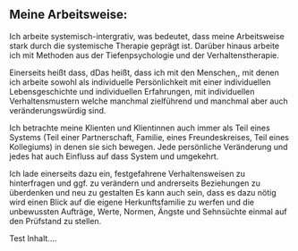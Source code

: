 ## Meine Arbeitsweise:

Ich arbeite systemisch-intergrativ, was bedeutet, dass meine Arbeitsweise stark durch die systemische Therapie geprägt ist. Darüber hinaus arbeite ich mit Methoden aus der Tiefenpsychologie und der Verhaltenstherapie.

Einerseits heißt dass, dDas heißt, dass ich mit den Menschen,, mit denen ich arbeite sowohl als individuelle Persönlichkeit mit einer individuellen Lebensgeschichte und individuellen Erfahrungen, mit individuellen Verhaltensmustern welche manchmal zielführend und manchmal aber auch veränderungswürdig sind.

Ich betrachte meine Klienten und Klientinnen  auch immer als Teil eines Systems (Teil einer Partnerschaft, Familie, eines Freundeskreises, Teil eines Kollegiums) in denen sie sich bewegen.  Jede persönliche Veränderung  und jedes hat auch  Einfluss auf dass System und umgekehrt.  

Ich lade einerseits dazu ein, festgefahrene Verhaltensweisen zu hinterfragen und ggf. zu verändern und  andrerseits Beziehungen zu überdenken und neu zu gestalten Es kann auch sein, dass es dazu nötig wird einen Blick  auf die eigene Herkunftsfamilie zu werfen und die unbewussten Aufträge, Werte, Normen, Ängste und Sehnsüchte einmal auf den Prüfstand zu stellen.

Test Inhalt....
